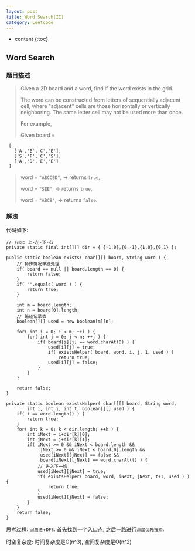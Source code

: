 ```yaml
---
layout: post
title: Word Search(II)
category: Leetcode
---
```


* content
{:toc}

## Word Search

### 题目描述

> Given a 2D board and a word, find if the word exists in the grid.
>
> The word can be constructed from letters of sequentially adjacent cell, where "adjacent" cells are those horizontally or vertically neighboring. The same letter cell may not be used more than once.
>
> For example,
> 
> Given board =
>
     [
       ['A','B','C','E'],
       ['S','F','C','S'],
       ['A','D','E','E']
     ]
>
> word = `"ABCCED"`, -> returns `true`,
>
> word = `"SEE"`, -> returns `true`,
> 
> word = `"ABCB"`, -> returns `false`.

### 解法

代码如下:
		
    // 方向: 上-左-下-右
    private static final int[][] dir = { {-1,0},{0,-1},{1,0},{0,1} };

    public static boolean exists( char[][] board, String word ) {
        // 特殊情况单独处理
        if( board == null || board.length == 0) {
            return false;
        }
        if( "".equals( word ) ) {
            return true;
        }

        int m = board.length;
        int n = board[0].length;
        // 路径记录表
        boolean[][] used = new boolean[m][n];

        for( int i = 0; i < m; ++i ) {
            for( int j = 0; j < n; ++j ) {
                if( board[i][j] == word.charAt(0) ) {
                    used[i][j] = true;
                    if( existsHelper( board, word, i, j, 1, used ) ) 
                        return true;
                    used[i][j] = false;
                }
            }
        }

        return false;
    }

    private static boolean existsHelper( char[][] board, String word, 
            int i, int j, int t, boolean[][] used ) {
        if( t == word.length() ) {
            return true;
        }
        for( int k = 0; k < dir.length; ++k ) {
            int iNext = i+dir[k][0];
            int jNext = j+dir[k][1];
            if( iNext >= 0 && iNext < board.length &&
                 jNext >= 0 && jNext < board[0].length &&
                 used[iNext][jNext] == false &&
                 board[iNext][jNext] == word.charAt(t) ) {
                // 进入下一格
                used[iNext][jNext] = true;
                if( existsHelper( board, word, iNext, jNext, t+1, used ) ) {
                    return true;
                }
                used[iNext][jNext] = false;
            }
        }
        return false;
    }
        
思考过程: `回溯法`+`DFS`. 首先找到一个入口点, 之后一路进行`深度优先搜索`.

时空复杂度: 时间复杂度是O(n^3), 空间复杂度是O(n^2)